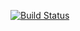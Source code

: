 [![Build Status](https://drone.io/bitbucket.org/bobthemagicman/flockspring/status.png)](https://drone.io/bitbucket.org/bobthemagicman/flockspring/latest)